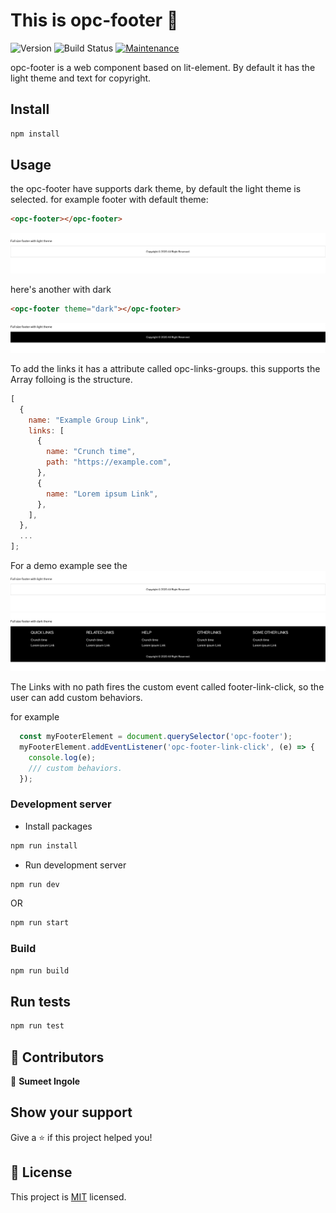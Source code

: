 # This is opc-footer 👋

![Version](https://img.shields.io/badge/version-0.0.1-blue.svg?cacheSeconds=2592000)
![Build Status](https://travis-ci.org/dwyl/esta.svg?branch=master)
[![Maintenance](https://img.shields.io/badge/Maintained%3F-yes-green.svg)](https://github.com/1-Platform/op-components/graphs/commit-activity)

opc-footer is a web component based on lit-element. By default it has the light theme and text for copyright.

## Install

```sh
npm install
```

## Usage

the opc-footer have supports dark theme, by default the light theme is selected. for example
footer with default theme:

```html
<opc-footer></opc-footer>
```

![Demo Footer light with no links](demo/images/Footer-light-no-links.png)

here's another with dark

```html
<opc-footer theme="dark"></opc-footer>
```

![Demo Footer dark no links](demo/images/Footer-dark-no-links.png)

To add the links it has a attribute called opc-links-groups. this supports the Array folloing is the structure.

```js
[
  {
    name: "Example Group Link",
    links: [
      {
        name: "Crunch time",
        path: "https://example.com",
      },
      {
        name: "Lorem ipsum Link",
      },
    ],
  },
  ...
];
```
For a demo example see the
![Demo Footer light with no links](demo/images/Footer-light-no-links.png)
![Demo Footer dark with links](demo/images/Footer-dark-with-links.png)

The Links with no path fires the custom event called footer-link-click, so the user can add
custom behaviors.

for example 
```js
  const myFooterElement = document.querySelector('opc-footer');
  myFooterElement.addEventListener('opc-footer-link-click', (e) => {
    console.log(e);
    /// custom behaviors.
  });
```

### Development server

- Install packages

```sh
npm run install
```

- Run development server

```sh
npm run dev
```

OR

```sh
npm run start
```

### Build

```sh
npm run build
```

## Run tests

```sh
npm run test
```

## 🤝 Contributors

👤 **Sumeet Ingole**

## Show your support

Give a ⭐️ if this project helped you!

## 📝 License

This project is [MIT](./LICENSE) licensed.

